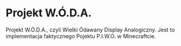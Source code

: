 # Projekt W.Ó.D.A.
Projekt W.Ó.D.A., czyli Wielki Ódawany Display Analogiczny. Jest to implementacja faktycznego Pojektu P.I.W.O. w Minecraftcie.
